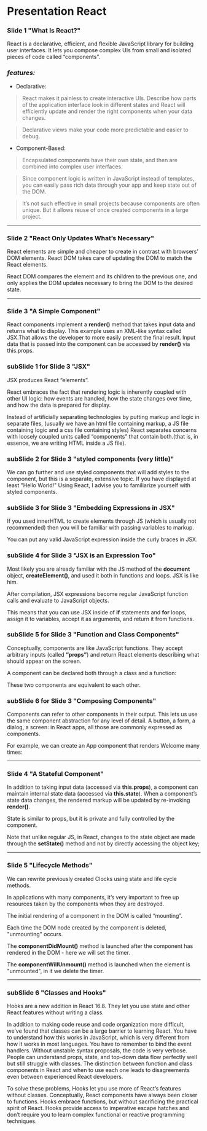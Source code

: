 # Presentation React

### Slide 1 "What Is React?"

React is a declarative, efficient, and flexible JavaScript library for building user interfaces. It lets you compose complex UIs from small and isolated pieces of code called “components”.

### *features:*

+ Declarative:

> React makes it painless to create interactive UIs. Describe how parts of the application interface look in different states and React will efficiently update and render the right components when your data changes.

> Declarative views make your code more predictable and easier to debug.

+ Component-Based:

> Encapsulated components have their own state, and then are combined into complex user interfaces.

> Since component logic is written in JavaScript instead of templates, you can easily pass rich data through your app and keep state out of the DOM.

> It’s not such effective in small projects because components are often unique. But it allows reuse of once created components in a large project.

***

### Slide 2 "React Only Updates What’s Necessary"

React elements are simple and cheaper to create in contrast with browsers’ DOM elements. React DOM takes care of updating the DOM to match the React elements.

React DOM compares the element and its children to the previous one, and only applies the DOM updates necessary to bring the DOM to the desired state.

***

### Slide 3 "A Simple Component"

React components implement a **render()** method that takes input data and returns what to display. This example uses an XML-like syntax called JSX.That allows the developer to more easily present the final result. Input data that is passed into the component can be accessed by **render()** via this.props.

### subSlide 1 for Slide 3 "JSX"

JSX produces React “elements”.

React embraces the fact that rendering logic is inherently coupled with other UI logic: how events are handled, how the state changes over time, and how the data is prepared for display.

Instead of artificially separating technologies by putting markup and logic in separate files, (usually we have an html file containing markup, a JS file containing logic and a css file containing styles) React separates concerns with loosely coupled units called “components” that contain both.(that is, in essence, we are writing HTML inside a JS file).

### subSlide 2 for Slide 3 "styled components (very little)"

We can go further and use styled components that will add styles to the component, but this is a separate, extensive topic. If you have displayed at least "Hello World!" Using React, I advise you to familiarize yourself with styled components.

### subSlide 3 for Slide 3 "Embedding Expressions in JSX"

If you used innerHTML to create elements through JS (which is usually not recommended) then you will be familiar with passing variables to markup.

You can put any valid JavaScript expression inside the curly braces in JSX.

### subSlide 4 for Slide 3 "JSX is an Expression Too"

Most likely you are already familiar with the JS method of the **document** object, **createElement()**, and used it both in functions and loops. JSX is like him.

After compilation, JSX expressions become regular JavaScript function calls and evaluate to JavaScript objects.

This means that you can use JSX inside of **if** statements and **for** loops, assign it to variables, accept it as arguments, and return it from functions.

### subSlide 5 for Slide 3 "Function and Class Components"

Conceptually, components are like JavaScript functions. They accept arbitrary inputs (called **“props”**) and return React elements describing what should appear on the screen.

A component can be declared both through a class and a function:

These two components are equivalent to each other.

### subSlide 6 for Slide 3 "Composing Components"

Components can refer to other components in their output. This lets us use the same component abstraction for any level of detail. A button, a form, a dialog, a screen: in React apps, all those are commonly expressed as components.

For example, we can create an App component that renders Welcome many times:

***

### Slide 4 "A Stateful Component"

In addition to taking input data (accessed via **this.props**), a component can maintain internal state data (accessed via **this.state**). When a component’s state data changes, the rendered markup will be updated by re-invoking **render()**.

State is similar to props, but it is private and fully controlled by the component.

Note that unlike regular JS, in React, changes to the state object are made through the **setState()** method and not by directly accessing the object key;

***

### Slide 5 "Lifecycle Methods"

We can rewrite previously created Clocks using state and life cycle methods.

In applications with many components, it’s very important to free up resources taken by the components when they are destroyed.

The initial rendering of a component in the DOM is called “mounting”.

Each time the DOM node created by the component is deleted, "unmounting" occurs.

The **componentDidMount()** method is launched after the component has rendered in the DOM - here we will set the timer.

The **componentWillUnmount()** method is launched when the element is "unmounted", in it we delete the timer.

***

### subSlide 6  "Classes and Hooks"

Hooks are a new addition in React 16.8. They let you use state and other React features without writing a class.

In addition to making code reuse and code organization more difficult, we’ve found that classes can be a large barrier to learning React. You have to understand how this works in JavaScript, which is very different from how it works in most languages. You have to remember to bind the event handlers. Without unstable syntax proposals, the code is very verbose. People can understand props, state, and top-down data flow perfectly well but still struggle with classes. The distinction between function and class components in React and when to use each one leads to disagreements even between experienced React developers.

To solve these problems, Hooks let you use more of React’s features without classes. Conceptually, React components have always been closer to functions. Hooks embrace functions, but without sacrificing the practical spirit of React. Hooks provide access to imperative escape hatches and don’t require you to learn complex functional or reactive programming techniques.
